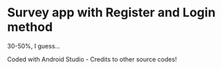 # Survey app with Register and Login method

30-50%, I guess...

Coded with Android Studio - Credits to other source codes!
